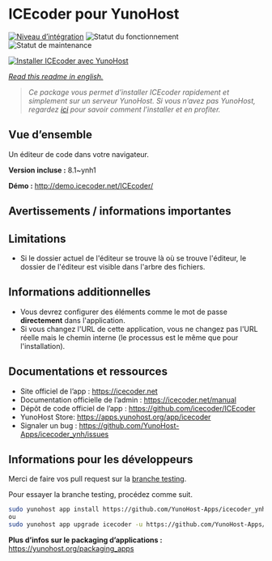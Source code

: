 <!--
N.B.: This README was automatically generated by https://github.com/YunoHost/apps/tree/master/tools/README-generator
It shall NOT be edited by hand.
-->

# ICEcoder pour YunoHost

[![Niveau d’intégration](https://dash.yunohost.org/integration/icecoder.svg)](https://dash.yunohost.org/appci/app/icecoder) ![Statut du fonctionnement](https://ci-apps.yunohost.org/ci/badges/icecoder.status.svg) ![Statut de maintenance](https://ci-apps.yunohost.org/ci/badges/icecoder.maintain.svg)

[![Installer ICEcoder avec YunoHost](https://install-app.yunohost.org/install-with-yunohost.svg)](https://install-app.yunohost.org/?app=icecoder)

*[Read this readme in english.](./README.md)*

> *Ce package vous permet d’installer ICEcoder rapidement et simplement sur un serveur YunoHost.
Si vous n’avez pas YunoHost, regardez [ici](https://yunohost.org/#/install) pour savoir comment l’installer et en profiter.*

## Vue d’ensemble

Un éditeur de code dans votre navigateur.


**Version incluse :** 8.1~ynh1

**Démo :** http://demo.icecoder.net/ICEcoder/
## Avertissements / informations importantes

## Limitations

* Si le dossier actuel de l'éditeur se trouve là où se trouve l'éditeur, le dossier de l'éditeur est visible dans l'arbre des fichiers.

## Informations additionnelles

* Vous devrez configurer des éléments comme le mot de passe **directement** dans l'application.
* Si vous changez l'URL de cette application, vous ne changez pas l'URL réelle mais le chemin interne (le processus est le même que pour l'installation).

## Documentations et ressources

* Site officiel de l’app : <https://icecoder.net>
* Documentation officielle de l’admin : <https://icecoder.net/manual>
* Dépôt de code officiel de l’app : <https://github.com/icecoder/ICEcoder>
* YunoHost Store: <https://apps.yunohost.org/app/icecoder>
* Signaler un bug : <https://github.com/YunoHost-Apps/icecoder_ynh/issues>

## Informations pour les développeurs

Merci de faire vos pull request sur la [branche testing](https://github.com/YunoHost-Apps/icecoder_ynh/tree/testing).

Pour essayer la branche testing, procédez comme suit.

``` bash
sudo yunohost app install https://github.com/YunoHost-Apps/icecoder_ynh/tree/testing --debug
ou
sudo yunohost app upgrade icecoder -u https://github.com/YunoHost-Apps/icecoder_ynh/tree/testing --debug
```

**Plus d’infos sur le packaging d’applications :** <https://yunohost.org/packaging_apps>